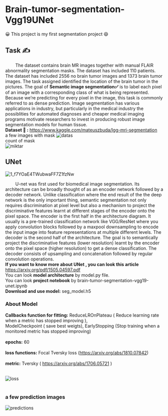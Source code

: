 # Brain-tumor-segmentation-Vgg19UNet
:grinning:	This project is my first segmentation project :smile:	
## Task :writing_hand:
&ensp;&ensp;&ensp;&ensp; The dataset contains brain MR images together with manual FLAIR abnormality segmentation masks. The dataset has included 110 patients. The dataset has included 2556 no brain tumor images and 1373 brain tumor images. The task assigned identified the location of the brain tumor in the pictures. The goal of **Semantic image segmentation:white_check_mark:** is to label each pixel of an image with a corresponding class of what is being represented. Because we’re predicting for every pixel in the image, this task is commonly referred to as dense prediction. Image segmentation has various applications in industry, but particularly in the medical industry the possiblities for automated diagnoses and cheaper medical imaging programs motivate researchers to invest in producing robust image segmentation models for human tissue.<br>
**Dataset :ledger:	:** https://www.kaggle.com/mateuszbuda/lgg-mri-segmentation <br>
a few images with mask
![datas](https://user-images.githubusercontent.com/59391291/117510076-15c22e00-af94-11eb-9e62-8b4d03b24ef2.png)
<br>
count of mask <br>
![miktar](https://user-images.githubusercontent.com/59391291/117510083-1955b500-af94-11eb-80e1-429ef788032e.png)

## UNet
![1_f7YOaE4TWubwaFF7Z1fzNw](https://user-images.githubusercontent.com/59391291/117498684-cc1d1780-af82-11eb-8d6f-b41779562bb7.png) <br>

&ensp;&ensp;&ensp;&ensp; U-net was first used for biomedical image segmentation. Its architecture can be broadly thought of as an encoder network followed by a decoder network. Unlike classification where the end result of the the deep network is the only important thing, semantic segmentation not only requires discrimination at pixel level but also a mechanism to project the discriminative features learnt at different stages of the encoder onto the pixel space. The encoder is the first half in the architecture diagram. It usually is a pre-trained classification network like VGG/ResNet where you apply convolution blocks followed by a maxpool downsampling to encode the input image into feature representations at multiple different levels. The decoder is the second half of the architecture. The goal is to semantically project the discriminative features (lower resolution) learnt by the encoder onto the pixel space (higher resolution) to get a dense classification. The decoder consists of upsampling and concatenation followed by regular convolution operations.<br>
**If you want to know more about UNet , you can look this article** https://arxiv.org/pdf/1505.04597.pdf
<br>
You can look **model architecture** by model.py file. <br>
You can look **project notebook** by brain-tumor-segmentation-vgg19-unet.ipynb <br>
**Download and use model:** seg_model.h5 <br>

### About Model
**Callbacks function for fitting:**  ReduceLROnPlateau ( Reduce learning rate when a metric has stopped improving ), <br> ModelCheckpoint ( save best weigts), EarlyStopping (Stop training when a monitored metric has stopped improving)<br><br>
**epochs:** 60 <br><br>
**loss functions:** Focal Tversky loss (https://arxiv.org/abs/1810.07842)<br><br>
**metric:**  Tversky ( https://arxiv.org/abs/1706.05721 )<br><br>


![loss](https://user-images.githubusercontent.com/59391291/117513611-c29fa980-af9a-11eb-869b-d672d7939939.png)<br><br>
### a few prediction images
![predictions](https://user-images.githubusercontent.com/59391291/117513706-fb3f8300-af9a-11eb-9faf-154a7dfc5052.png)


